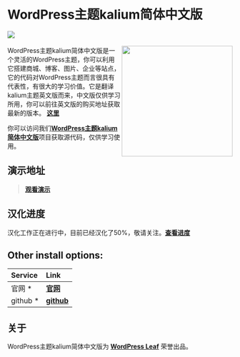 # WordPress主题kalium简体中文版
[![](http://www.wordpressleaf.com/logo.png)](http://www.wordpressleaf.com/)
<br/><br/> 
<a href="http://www.wordpressleaf.com/2016_566.html"><img align="right" src="http://www.wordpressleaf.com/logo-app.png" width="248" height="auto"/></a>
WordPress主题kalium简体中文版是一个灵活的WordPress主题，你可以利用它搭建商城、博客、图片、企业等站点，它的代码对WordPress主题而言很具有代表性，有很大的学习价值。它是翻译kalium主题英文版而来，中文版仅供学习所用，你可以前往英文版的购买地址获取最新的版本。 [**这里**](https://themeforest.net/item/kalium-creative-theme-for-professionals/10860525?s_rank=1) 



你可以访问我们[**WordPress主题kalium简体中文版**](https://github.com/yehaicao/kaliumcn)项目获取源代码，仅供学习使用。

## 演示地址
> [**观看演示**](http://www.wordpressleaf.com/)


## 汉化进度
汉化工作正在进行中，目前已经汉化了50%，敬请关注。[**查看进度**](http://www.wordpressleaf.com/2016_566.html) 


## Other install options:

Service     | Link
:---------- | :-------------------------------------------------------------------------------------------------------------------------------------------------------------------------------
官网 *      | [**官网**](http://www.wordpressleaf.com/)
github *    | [**github**](https://github.com/yehaicao/kaliumcn)


## 关于
WordPress主题kalium简体中文版为 [**WordPress Leaf**](http://www.wordpressleaf.com/)  荣誉出品。